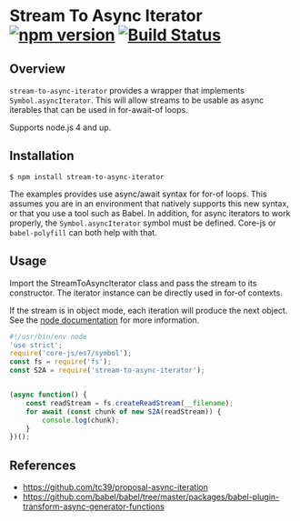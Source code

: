 # Stream To Async Iterator [![npm version](https://badge.fury.io/js/stream-to-async-iterator.svg)](https://www.npmjs.com/package/stream-async-to-iterator) [![Build Status](https://travis-ci.org/basicdays/node-stream-to-async-iterator.svg?branch=master)](https://travis-ci.org/basicdays/node-stream-to-async-iterator)


## Overview

`stream-to-async-iterator` provides a wrapper that implements `Symbol.asyncIterator`. This will allow streams to be usable
as async iterables that can be used in for-await-of loops.

Supports node.js 4 and up.

## Installation

```
$ npm install stream-to-async-iterator
```

The examples provides use async/await syntax for for-of loops. This assumes you are in an environment that natively
supports this new syntax, or that you use a tool such as Babel. In addition, for async iterators to work properly,
the `Symbol.asyncIterator` symbol must be defined. Core-js or `babel-polyfill` can both help with that.


## Usage

Import the StreamToAsyncIterator class and pass the stream to its constructor. The iterator instance can be directly
used in for-of contexts.

If the stream is in object mode, each iteration will produce the next object. See the
[node documentation](https://nodejs.org/dist/latest-v6.x/docs/api/stream.html#stream_types_of_streams) for more
information.

```js
#!/usr/bin/env node
'use strict';
require('core-js/es7/symbol');
const fs = require('fs');
const S2A = require('stream-to-async-iterator');


(async function() {
    const readStream = fs.createReadStream(__filename);
    for await (const chunk of new S2A(readStream)) {
        console.log(chunk);
    }
})();
```


## References

- https://github.com/tc39/proposal-async-iteration
- https://github.com/babel/babel/tree/master/packages/babel-plugin-transform-async-generator-functions
